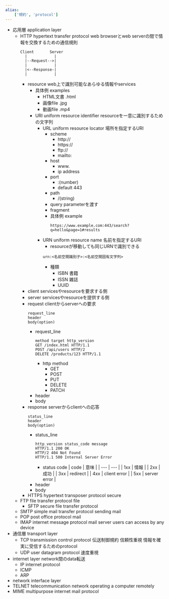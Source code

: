 ```yaml
---
alias:
    ['規約', 'protocol']
---
```

- 応用層 application layer
    - HTTP hypertext transfer protocol
        web browserとweb serverの間で情報を交換するための通信規則
        ```
        Client       Server
          |            |
          |--Request-->|
          |            |
          |<--Response-|
          |            |
        ```
        - resource
            web上で識別可能なあらゆる情報やservices
            - 具体例 examples
                - HTML文書 .html
                - 画像file .jpg
                - 動画file .mp4
            - URI uniform resource identifier
                resourceを一意に識別するための文字列
                - URL uniform resource locator
                    場所を指定するURI
                    - scheme
                        - http://
                        - https://
                        - ftp://
                        - mailto:
                    - host
                        - www.
                        - ip address
                    - port
                        - :(number)
                        - default 443
                    - path
                        - /(string)
                    - query
                        parameterを渡す
                    - fragment
                    - 具体例 example
                        ```
                        https://www.example.com:443/search?q=hello&page=1#results
                        ```
                - URN uniform resource name
                    名前を指定するURI
                    - resourceが移動しても同じURNで識別できる
                    ```
                    urn:<名前空間識別子>:<名前空間固有文字列>
                    ```
                    - 種類
                        - ISBN 書籍
                        - ISSN 雑誌
                        - UUID
        - client
            servicesやresourceを要求する側
        - server
            servicesやresourceを提供する側
        - request
            clientからserverへの要求
            ```
            request_line
            header
            body(option)
            ```
            - request_line
                ```
                method target http_version
                GET /index.html HTTP/1.1
                POST /api/users HTTP/2
                DELETE /products/123 HTTP/1.1
                ```
                - http method
                    - GET
                    - POST
                    - PUT
                    - DELETE
                    - PATCH
            - header
            - body
        - response
            serverからclientへの応答
            ```
            status_line
            header
            body(option)
            ```
            - status_line
                ```
                http_version status_code message
                HTTP/1.1 200 OK
                HTTP/2 404 Not Found
                HTTP/1.1 500 Internal Server Error
                ```
                - status code
                    | code | 意味 |
                    | --- | --- |
                    | 1xx | 情報 |
                    | 2xx | 成功 |
                    | 3xx | redirect |
                    | 4xx | client error |
                    | 5xx | server error |
            - header
            - body
        - HTTPS hypertext transposer protocol secure
    - FTP file transfer protocol
        file
        - SFTP secure file transfer protocol
    - SMTP simple mail transfer protocol
        sending mail
    - POP post office protocol
        mail
    - IMAP internet message protocol
        mail server
        users can access by any device
- 通信層 transport layer
    - TCP transmission control protocol 伝送制御規約
        信頼性重視
        情報を確実に受信するためのprotocol
    - UDP user datagram protocol
        速度重視
- internet layer
    network間のdata転送
    - IP internet protocol
    - ICMP
    - ARP
- network interface layer
- TELNET telecommunication network
    operating a computer remotely
- MIME multipurpose internet mail protocol